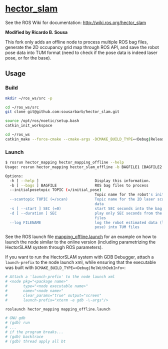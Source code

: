 # [hector_slam](https://github.com/tu-darmstadt-ros-pkg/hector_slam)

See the ROS Wiki for documentation: http://wiki.ros.org/hector_slam

**Modified by Ricardo B. Sousa**

This fork only adds an offline node to process multiple ROS bag files, generate
the 2D occupancy grid map through ROS API, and save the robot pose data into TUM
format (need to check if the pose data is indeed laser pose, or for the base).

## Usage

### Build
```sh
mkdir ~/ros_ws/src -p

cd ~/ros_ws/src
git clone git@github.com:sousarbarb/hector_slam.git

source /opt/ros/noetic/setup.bash
catkin_init_workspace

cd ~/ros_ws
catkin_make --force-cmake --cmake-args -DCMAKE_BUILD_TYPE=<Debug|Release|RelWithDebInfo|MinSizeRel>
```

### Launch
```sh
$ rosrun hector_mapping hector_mapping_offline --help
Usage: rosrun hector_mapping hector_slam_offline -b BAGFILE1 [BAGFILE2 BAGFILE3 ...]

Options:
  -h [ --help ]                         Display this information.
  -b [ --bags ] BAGFILE                 ROS bag files to process
  --initialposetopic TOPIC (=/initial_pose)
                                        Topic name for the robot's initial pose
  --scantopic TOPIC (=/scan)            Topic name for the 2D laser scanner
                                        data
  -s [ --start ] SEC (=0)               start SEC seconds into the bag files
  -d [ --duration ] SEC                 play only SEC seconds from the bag
                                        files
  --log FILENAME                        log the robot estimated data (laser
                                        pose) into TUM files
```

See the ROS launch file
[mapping_offline.launch](/hector_mapping/launch/mapping_offline.launch)
for an example on how to launch the node similar to the online version
(including parametrizing the HectorSLAM system through ROS parameters).

If you want to run the HectorSLAM system with GDB Debugger, attach a
`launch-prefix` to the node launch xml, while ensuring that the executable was
built with `DCMAKE_BUILD_TYPE=<Debug|RelWithDebInfo>`:
```sh
# Attach a 'launch-prefix' to the node launch xml
# <node pkg="<package name>"
#       type="<node executable name>"
#       name="<node name>"
#       clear_params="true" output="screen"
#       launch-prefix="xterm -e gdb -\-args"/>

roslaunch hector_mapping mapping_offline.launch

# GNU gdb
# (gdb) run
# ...
# if the program breaks...
# (gdb) backtrace
# (gdb) thread apply all bt
```
